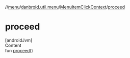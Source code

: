 //[menu](../../../index.md)/[danbroid.util.menu](../index.md)/[MenuItemClickContext](index.md)/[proceed](proceed.md)



# proceed  
[androidJvm]  
Content  
fun [proceed](proceed.md)()  




